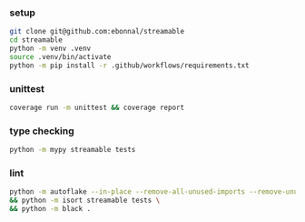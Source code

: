 ###  setup
```bash
git clone git@github.com:ebonnal/streamable
cd streamable
python -m venv .venv
source .venv/bin/activate
python -m pip install -r .github/workflows/requirements.txt
```

### unittest
```bash
coverage run -m unittest && coverage report
```

### type checking
```bash
python -m mypy streamable tests
```

### lint
```bash
python -m autoflake --in-place --remove-all-unused-imports --remove-unused-variables --ignore-init-module -r streamable tests \
&& python -m isort streamable tests \
&& python -m black .
```
